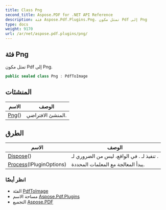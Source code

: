 ```yaml
---
title: Class Png
second_title: Aspose.PDF for .NET API Reference
description: فئة Aspose.Pdf.Plugins.Png. تمثل مكون Pdf إلى Png
type: docs
weight: 9170
url: /ar/net/aspose.pdf.plugins/png/
---
```

## فئة Png

تمثل مكون Pdf إلى Png.

```csharp
public sealed class Png : PdfToImage
```

## المنشئات

| الاسم | الوصف |
| --- | --- |
| [Png](png/)() | المنشئ الافتراضي. |

## الطرق

| الاسم | الوصف |
| --- | --- |
| [Dispose](../../aspose.pdf.plugins/pdftoimage/dispose/)() | تنفيذ لـ . في الواقع، ليس من الضروري لـ . |
| [Process](../../aspose.pdf.plugins/pdftoimage/process/)(IPluginOptions) | يبدأ المعالجة مع المعلمات المحددة. |

### انظر أيضًا

* الفئة [PdfToImage](../pdftoimage/)
* مساحة الاسم [Aspose.Pdf.Plugins](../../aspose.pdf.plugins/)
* التجميع [Aspose.PDF](../../)